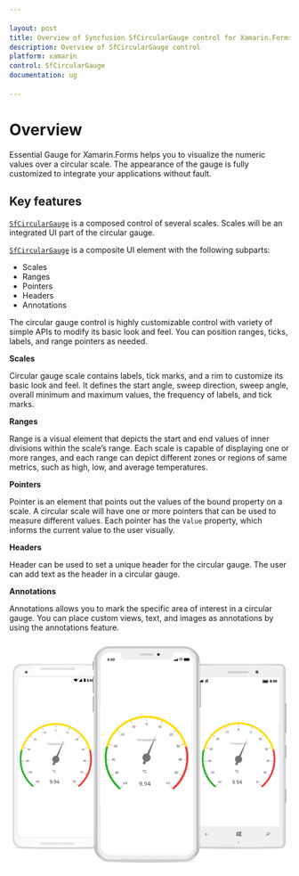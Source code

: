 ```yaml
---

layout: post
title: Overview of Syncfusion SfCircularGauge control for Xamarin.Forms
description: Overview of SfCircularGauge control
platform: xamarin
control: SfCircularGauge
documentation: ug

---
```


# Overview

Essential Gauge for Xamarin.Forms helps you to visualize the numeric values over a circular scale. The appearance of the gauge is fully customized to integrate your applications without fault.

## Key features

[`SfCircularGauge`](https://help.syncfusion.com/cr/cref_files/xamarin/Syncfusion.SfGauge.XForms~Syncfusion.SfGauge.XForms.SfCircularGauge.html) is a composed control of several scales. Scales will be an integrated UI part of the circular gauge.

[`SfCircularGauge`](https://help.syncfusion.com/cr/cref_files/xamarin/Syncfusion.SfGauge.XForms~Syncfusion.SfGauge.XForms.SfCircularGauge.html) is a composite UI element with the following subparts:

* Scales
* Ranges
* Pointers
* Headers
* Annotations

The circular gauge control is highly customizable control with variety of simple APIs to modify its basic look and feel. You can position ranges, ticks, labels, and range pointers as needed.

**Scales** 

 Circular gauge scale contains labels, tick marks, and a rim to customize its basic look and feel. It defines the start angle, sweep direction, sweep angle, overall minimum and maximum values, the frequency of labels, and tick marks.

**Ranges** 

 Range is a visual element that depicts the start and end values of inner divisions within the scale’s range. Each scale is capable of displaying one or more ranges, and each range can depict different zones or regions of same metrics, such as high, low, and average temperatures.

**Pointers** 

 Pointer is an element that points out the values of the bound property on a scale. A circular scale will have one or more pointers that can be used to measure different values. Each pointer has the `Value` property, which informs the current value to the user visually.

**Headers** 

 Header can be used to set a unique header for the circular gauge. The user can add text as the header in a circular gauge.

**Annotations** 

 Annotations allows you to mark the specific area of interest in a circular gauge. You can place custom views, text, and images as annotations by using the annotations feature.

![](overview_images/overview.png)